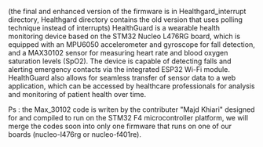 (the final and enhanced version of the firmware is in Healthgard_interrupt directory, Healthgard directory contains the old version that uses polling technique instead of interrupts)
HealthGuard is a wearable health monitoring device based on the STM32 Nucleo L476RG board, which is equipped with an MPU6050 accelerometer and gyroscope for fall detection, and a MAX30102 sensor for measuring heart rate and blood oxygen saturation levels (SpO2). The device is capable of detecting falls and alerting emergency contacts via the integrated ESP32 Wi-Fi module. HealthGuard also allows for seamless transfer of sensor data to a web application, which can be accessed by healthcare professionals for analysis and monitoring of patient health over time.

Ps : the Max_30102 code is writen by the contributer "Majd Khiari" designed for and compiled to run on the STM32 F4 microcontroller platform, we will merge the codes soon into only one firmware that runs on one of our boards (nucleo-l476rg or nucleo-f401re).
